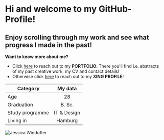 # Hi and welcome to my GitHub-Profile!
## Enjoy scrolling through my work and see what progress I made in the past! 

**Want to know more about me?**
- Click [here](https://jessicawindoffer.myportfolio.com/) to reach out to my **PORTFOLIO**. There you'll find i.e. abstracts of my past creative work, my CV and contact details!
- Otherwise click [here](https://www.xing.com/profile/Jessica_Windoffer/) to reach out to my **XING PROFILE**! 

| Category        | My data       |
| --------------- |:-------------:|
| Age             | 28            |
| Graduation      | B. Sc.        |
| Study programme | IT & Design   |
| Living in       | Hamburg       |

![Jessica Windoffer](https://github-readme-stats.vercel.app/api?username=Jessica-Windoffer&hide=contribs,prs)

<!--
**Jessica-Windoffer/Jessica-Windoffer** is a ✨ _special_ ✨ repository because its `README.md` (this file) appears on your GitHub profile.

Here are some ideas to get you started:

- 🔭 I’m currently working on ...
- 🌱 I’m currently learning ...
- 👯 I’m looking to collaborate on ...
- 🤔 I’m looking for help with ...
- 💬 Ask me about ...
- 📫 How to reach me: ...
- 😄 Pronouns: ...
- ⚡ Fun fact: ...
-->
